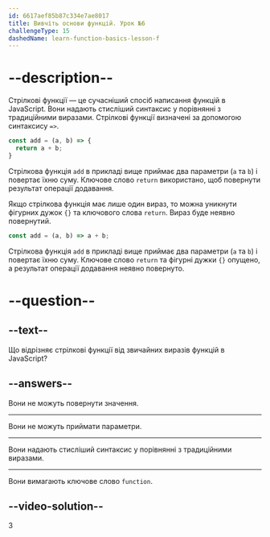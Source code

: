 ```yaml
---
id: 6617aef85b87c334e7ae8017
title: Вивчіть основи функцій. Урок №6
challengeType: 15
dashedName: learn-function-basics-lesson-f
---
```


# --description--

Стрілкові функції — це сучасніший спосіб написання функцій в JavaScript. Вони надають стисліший синтаксис у порівнянні з традиційними виразами. Стрілкові функції визначені за допомогою синтаксису `=>`.

```js
const add = (a, b) => {
  return a + b;
}
```

Стрілкова функція `add` в прикладі вище приймає два параметри (`a` та `b`) і повертає їхню суму. Ключове слово `return` використано, щоб повернути результат операції додавання.

Якщо стрілкова функція має лише один вираз, то можна уникнути фігурних дужок `{}` та ключового слова `return`. Вираз буде неявно повернутий.

```js
const add = (a, b) => a + b;
```

Стрілкова функція `add` в прикладі вище приймає два параметри (`a` та `b`) і повертає їхню суму. Ключове слово `return` та фігурні дужки `{}` опущено, а результат операції додавання неявно повернуто.

# --question--

## --text--

Що відрізняє стрілкові функції від звичайних виразів функцій в JavaScript?

## --answers--

Вони не можуть повернути значення.

---

Вони не можуть приймати параметри.

---

Вони надають стисліший синтаксис у порівнянні з традиційними виразами.

---

Вони вимагають ключове слово `function`.

## --video-solution--

3
